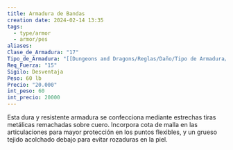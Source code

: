 ```yaml
---
title: Armadura de Bandas
creation date: 2024-02-14 13:35
tags:
  - type/armor
  - armor/pes
aliases: 
Clase_de_Armadura: "17"
Tipo_de_Armadura: "[[Dungeons and Dragons/Reglas/Daño/Tipo de Armadura/Pesada|Pesada]]"
Req_Fuerza: "15"
Sigilo: Desventaja
Peso: 60 lb
Precio: "20.000"
int_peso: 60
int_precio: 20000
---
```

Esta dura y resistente armadura se confecciona mediante estrechas tiras metálicas remachadas sobre cuero. Incorpora cota de malla en las articulaciones para mayor protección en los puntos flexibles, y un grueso tejido acolchado debajo para evitar rozaduras en la piel.




